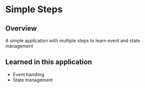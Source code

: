 # Simple Steps

## Overview

A simple application with multiple steps to learn event and state management

## Learned in this application

- Event handling
- State management
